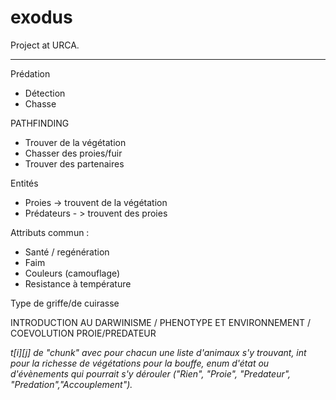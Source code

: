 # exodus
Project at URCA.

------------------------------------------------------------------

Prédation
- Détection
- Chasse



PATHFINDING
- Trouver de la végétation
- Chasser des proies/fuir
- Trouver des partenaires



Entités

- Proies -> trouvent de la végétation
- Prédateurs - > trouvent des proies


Attributs commun :
- Santé / regénération
- Faim
- Couleurs (camouflage)
- Resistance à température


Type de griffe/de cuirasse


INTRODUCTION AU DARWINISME / PHENOTYPE ET ENVIRONNEMENT / COEVOLUTION PROIE/PREDATEUR

*t[i][j] de "chunk" avec pour chacun une liste d'animaux s'y trouvant, int pour la richesse de végétations pour la bouffe, enum d'état ou d'évènements qui pourrait s'y dérouler ("Rien", "Proie", "Predateur", "Predation","Accouplement").*
